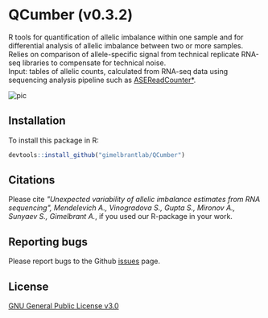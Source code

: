 
# QCumber (v0.3.2)

R tools for quantification of allelic imbalance within one sample and for differential analysis of allelic imbalance between two or more samples. Relies on comparison of allele-specific signal from technical replicate RNA-seq libraries to compensate for technical noise.  
Input: tables of allelic counts, calculated from RNA-seq data using sequencing analysis pipeline such as [ASEReadCounter*](https://github.com/gimelbrantlab/ASEReadCounter_star).

![pic](https://github.com/gimelbrantlab/QCumber/wiki/img/ASEReadsCounterstar_QCumber_flowchart.svg)


## Installation

To install this package in R:

``` r
devtools::install_github("gimelbrantlab/QCumber")
```

## Citations

Please cite _"Unexpected variability of allelic imbalance estimates from RNA sequencing", Mendelevich A.*, Vinogradova S.*, Gupta S., Mironov A., Sunyaev S., Gimelbrant A._, if you used our R-package in your work.

## Reporting bugs

Please report bugs to the Github [issues](https://github.com/gimelbrantlab/QCumber/issues) page.

## License

[GNU General Public License v3.0](https://github.com/gimelbrantlab/QCumber/blob/master/LICENSE)



